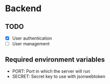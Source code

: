 # Backend

## TODO

- [x] User authentication
- [ ] User management

## Required environment variables

- PORT: Port in which the server will run
- SECRET: Secret key to use with jsonwebtoken